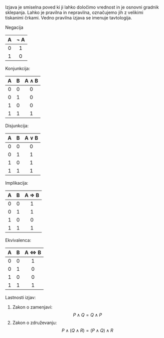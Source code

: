 Izjava je smiselna poved ki ji lahko določimo vrednost in je osnovni gradnik sklepanja.
Lahko je pravilna in nepravilna, označujemo jih z velikimi tiskanimi črkami.
Vedno pravilna izjava se imenuje tavtologija.

Negacija

| A | ¬ A |
|:-----:|:-------:|
|   0   |     1   |
|   1   |     0   |

Konjunkcija:

|  A  |  B  |  A ∧ B  |
|:---:|:---:|:-------:|
|  0  |  0  |    0    |
|  0  |  1  |    0    |
|  1  |  0  |    0    |
|  1  |  1  |    1    |

Disjunkcija:

|  A  |  B  |  A ∨ B  |
|:---:|:---:|:-------:|
|  0  |  0  |    0    |
|  0  |  1  |    1    |
|  1  |  0  |    1    |
|  1  |  1  |    1    |

Implikacija:

|  A  |  B  |  A $\Rightarrow$ B  |
|:---:|:---:|:-------:|
|  0  |  0  |    1    |
|  0  |  1  |    1    |
|  1  |  0  |    0    |
|  1  |  1  |    1    |

Ekvivalenca:

|  A  |  B  |  A $\Leftrightarrow$ B  |
|:---:|:---:|:-------:|
|  0  |  0  |    1    |
|  0  |  1  |    0    |
|  1  |  0  |    0    |
|  1  |  1  |    1    |

Lastnosti izjav:

1. Zakon o zamenjavi:
$$P \land Q = Q \land P$$
2. Zakon o združevanju: 
$$P \land (Q \land R) = (P \land Q) \land R$$
